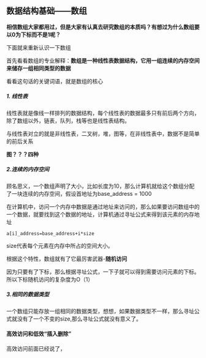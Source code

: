 ##                          数据结构基础——数组 

**相信数组大家都用过，但是大家有认真去研究数组的本质吗？有想过为什么数组要以0为下标而不是1呢？**

下面就来重新认识一下数组

首先看看数组的专业解释：**数组是一种线性表数据结构，它用一组连续的内存空间来储存一组相同类型的数据**

  看看这句话的关键词语，就是数组的核心

#####   1. 线性表

 线性表就是像线一样排列的数据结构，每个线性表的数据最多只有前后两个方向，除了数组以外，链表，队列，栈等也是线性表结构。

 与线性表对立的就是非线性表，二叉树，堆，图等，在非线性表中，数据不是简单的前后关系

**图？？？四种**

##### 2.连续的内存空间

顾名思义，一个数组声明了大小，比如长度为10，那么计算机就给这个数组分配了一块连续的内存空间，假设首地址为base_address = 1000

在计算机中，访问一个内存中数据是通过地址来访问的，那么如果要访问数组中的一个数据，就要找到这个数据的地址，计算机通过寻址公式来得到该元素的内存地址

```
a[i]_address=base_address+i*size
```

size代表每个元素在内存中所占的空间大小。

根据这个特性，数组就有了它最厉害武器-**随机访问**

因为只要有了下标，那么根据寻址公式，一下子就可以得到需要访问元素的下标。所以下标随机访问的复杂度为O（1）

##### 3.相同的数据类型

一个数组只能存放一组相同的数据类型，想想，如果数据类型不一样，那么寻址公式就没有了一个不变的size,那么寻址公式就没有意义了。



#### 高效访问和低效“插入删除”

高效访问前面已经说了，